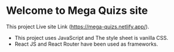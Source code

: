 # Welcome to  Mega Quizs site

This project Live site Link (https://mega-quizs.netlify.app/).

* This project uses JavaScript and The style sheet is vanilla CSS.
* React JS and React Router have been used as frameworks.